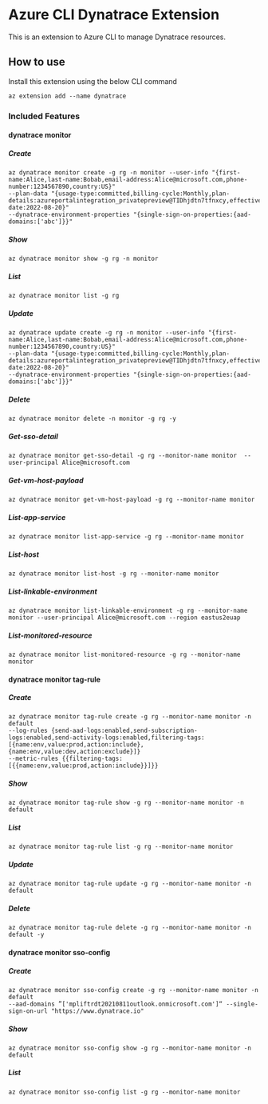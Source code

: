 # Azure CLI Dynatrace Extension #
This is an extension to Azure CLI to manage Dynatrace resources.

## How to use ##
Install this extension using the below CLI command
```
az extension add --name dynatrace
```

### Included Features ###
#### dynatrace monitor ####
##### Create #####
```
az dynatrace monitor create -g rg -n monitor --user-info "{first-name:Alice,last-name:Bobab,email-address:Alice@microsoft.com,phone-number:1234567890,country:US}" 
--plan-data "{usage-type:committed,billing-cycle:Monthly,plan-details:azureportalintegration_privatepreview@TIDhjdtn7tfnxcy,effective-date:2022-08-20}" 
--dynatrace-environment-properties "{single-sign-on-properties:{aad-domains:['abc']}}"

```
##### Show #####
```
az dynatrace monitor show -g rg -n monitor
```
##### List #####
```
az dynatrace monitor list -g rg
```
##### Update #####
```
az dynatrace update create -g rg -n monitor --user-info "{first-name:Alice,last-name:Bobab,email-address:Alice@microsoft.com,phone-number:1234567890,country:US}" 
--plan-data "{usage-type:committed,billing-cycle:Monthly,plan-details:azureportalintegration_privatepreview@TIDhjdtn7tfnxcy,effective-date:2022-08-20}" 
--dynatrace-environment-properties "{single-sign-on-properties:{aad-domains:['abc']}}"
```

##### Delete #####
```
az dynatrace monitor delete -n monitor -g rg -y

```

##### Get-sso-detail #####
```
az dynatrace monitor get-sso-detail -g rg --monitor-name monitor  --user-principal Alice@microsoft.com

```

##### Get-vm-host-payload #####
```
az dynatrace monitor get-vm-host-payload -g rg --monitor-name monitor

```

##### List-app-service #####
```
az dynatrace monitor list-app-service -g rg --monitor-name monitor

```

##### List-host #####
```
az dynatrace monitor list-host -g rg --monitor-name monitor

```

##### List-linkable-environment #####
```
az dynatrace monitor list-linkable-environment -g rg --monitor-name monitor --user-principal Alice@microsoft.com --region eastus2euap

```

##### List-monitored-resource #####
```
az dynatrace monitor list-monitored-resource -g rg --monitor-name monitor

```

#### dynatrace monitor tag-rule ####
##### Create #####
```
az dynatrace monitor tag-rule create -g rg --monitor-name monitor -n default 
--log-rules {send-aad-logs:enabled,send-subscription-logs:enabled,send-activity-logs:enabled,filtering-tags:[{name:env,value:prod,action:include},{name:env,value:dev,action:exclude}]} 
--metric-rules {{filtering-tags:[{{name:env,value:prod,action:include}}]}}

```
##### Show #####
```
az dynatrace monitor tag-rule show -g rg --monitor-name monitor -n default
```
##### List #####
```
az dynatrace monitor tag-rule list -g rg --monitor-name monitor
```
##### Update #####
```
az dynatrace monitor tag-rule update -g rg --monitor-name monitor -n default
```

##### Delete #####
```
az dynatrace monitor tag-rule delete -g rg --monitor-name monitor -n default -y

```

#### dynatrace monitor sso-config ####
##### Create #####
```
az dynatrace monitor sso-config create -g rg --monitor-name monitor -n default 
--aad-domains ”['mpliftrdt20210811outlook.onmicrosoft.com']“ --single-sign-on-url "https://www.dynatrace.io"

```
##### Show #####
```
az dynatrace monitor sso-config show -g rg --monitor-name monitor -n default
```
##### List #####
```
az dynatrace monitor sso-config list -g rg --monitor-name monitor
```
